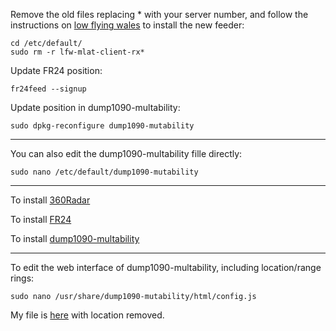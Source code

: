 Remove the old files replacing * with your server number, and follow the instructions on [low flying wales](http://radar.lowflyingwales.co.uk/installing-the-mlat-client-on-a-raspberry-pi-python-3-4/) to install the new feeder:

    cd /etc/default/
    sudo rm -r lfw-mlat-client-rx*
       
Update FR24 position:

    fr24feed --signup

Update position in dump1090-multability:

    sudo dpkg-reconfigure dump1090-mutability

---
You can also edit the dump1090-multability fille directly:

    sudo nano /etc/default/dump1090-mutability 
    
---
To install [360Radar](http://radar.lowflyingwales.co.uk/installing-and-using-a-dvb-t-dongle-on-a-raspberry-pi/)

To install [FR24](https://forum.flightradar24.com/threads/8908-New-Flightradar24-feeding-software-for-Raspberry-Pie?p=66479#post66479)

To install [dump1090-multability](Install%20dump1090-multability%20fork.md)

---
To edit the web interface of dump1090-multability, including location/range rings:

    sudo nano /usr/share/dump1090-mutability/html/config.js

My file is [here](/usr/share/dump1090-mutability/html/config.js) with location removed.
